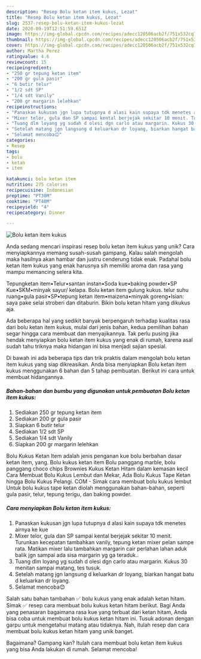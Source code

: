 ```yaml
---
description: "Resep Bolu ketan item kukus, Lezat"
title: "Resep Bolu ketan item kukus, Lezat"
slug: 2537-resep-bolu-ketan-item-kukus-lezat
date: 2020-09-19T12:51:59.651Z
image: https://img-global.cpcdn.com/recipes/adecc120506acb2f/751x532cq70/bolu-ketan-item-kukus-foto-resep-utama.jpg
thumbnail: https://img-global.cpcdn.com/recipes/adecc120506acb2f/751x532cq70/bolu-ketan-item-kukus-foto-resep-utama.jpg
cover: https://img-global.cpcdn.com/recipes/adecc120506acb2f/751x532cq70/bolu-ketan-item-kukus-foto-resep-utama.jpg
author: Martha Perez
ratingvalue: 4.6
reviewcount: 15
recipeingredient:
- "250 gr tepung ketan item"
- "200 gr gula pasir"
- "6 butir telur"
- "1/2 sdt SP"
- "1/4 sdt Vanily"
- "200 gr margarin lelehkan"
recipeinstructions:
- "Panaskan kukusan jgn lupa tutupnya d alasi kain supaya tdk menetes airnya ke kue"
- "Mixer telor, gula dan SP sampai kental berjejak sekitar 10 menit. Turunkan kecepatan tambahkan vanily, tepung ketan mixer pelan sampe rata. Matikan mixer lalu tambahkan margarin cair perlahan lahan aduk balik jgn sampai ada sisa margarin yg ga teraduk.."
- "Tuang dlm loyang yg sudah d olesi dgn carlo atau margarin. Kukus 30 menitan sampai matang, tes tusuk."
- "Setelah matang jgn langsung d keluarkan dr loyang, biarkan hangat batu d keluarkan dr loyang."
- "Selamat mencoba😊"
categories:
- Resep
tags:
- bolu
- ketan
- item

katakunci: bolu ketan item 
nutrition: 275 calories
recipecuisine: Indonesian
preptime: "PT30M"
cooktime: "PT40M"
recipeyield: "4"
recipecategory: Dinner

---
```



![Bolu ketan item kukus](https://img-global.cpcdn.com/recipes/adecc120506acb2f/751x532cq70/bolu-ketan-item-kukus-foto-resep-utama.jpg)

Anda sedang mencari inspirasi resep bolu ketan item kukus yang unik? Cara menyiapkannya memang susah-susah gampang. Kalau salah mengolah maka hasilnya akan hambar dan justru cenderung tidak enak. Padahal bolu ketan item kukus yang enak harusnya sih memiliki aroma dan rasa yang mampu memancing selera kita.

Tepungketan item•Telur•santan instan•Soda kue•baking powder•SP Kue•SKM•minyak sayur/ kelapa. Bolu ketan item gulung kukus. telur suhu ruang•gula pasir•SP•tepung ketan item•maizena•minyak goreng•Isian: saya pake selai stroberi dan ditaburin. Bikin bolu ketan hitam yang dikukus aja.

Ada beberapa hal yang sedikit banyak berpengaruh terhadap kualitas rasa dari bolu ketan item kukus, mulai dari jenis bahan, kedua pemilihan bahan segar hingga cara membuat dan menyajikannya. Tak perlu pusing jika hendak menyiapkan bolu ketan item kukus yang enak di rumah, karena asal sudah tahu triknya maka hidangan ini bisa menjadi sajian spesial.


Di bawah ini ada beberapa tips dan trik praktis dalam mengolah bolu ketan item kukus yang siap dikreasikan. Anda bisa menyiapkan Bolu ketan item kukus menggunakan 6 bahan dan 5 tahap pembuatan. Berikut ini cara untuk membuat hidangannya.

<!--inarticleads1-->

##### Bahan-bahan dan bumbu yang digunakan untuk pembuatan Bolu ketan item kukus:

1. Sediakan 250 gr tepung ketan item
1. Sediakan 200 gr gula pasir
1. Siapkan 6 butir telur
1. Sediakan 1/2 sdt SP
1. Sediakan 1/4 sdt Vanily
1. Siapkan 200 gr margarin lelehkan


Bolu Kukus Ketan Item adalah jenis penganan kue bolu berbahan dasar ketan item, yang. Bolu kukus ketan item Bolu panggang marble, bolu panggang choco chips Brownies Kukus Ketan Hitam dalam kemasan kecil Cara Membuat Bolu Kukus Lembut dan Mekar, Ada Bolu Kukus Tape Ketan hingga Bolu Kukus Pelangi. COM - Simak cara membuat bolu kukus lembut Untuk bolu kukus tape ketan diolah menggunakan bahan-bahan, seperti gula pasir, telur, tepung terigu, dan baking powder. 

<!--inarticleads2-->

##### Cara menyiapkan Bolu ketan item kukus:

1. Panaskan kukusan jgn lupa tutupnya d alasi kain supaya tdk menetes airnya ke kue
1. Mixer telor, gula dan SP sampai kental berjejak sekitar 10 menit. Turunkan kecepatan tambahkan vanily, tepung ketan mixer pelan sampe rata. Matikan mixer lalu tambahkan margarin cair perlahan lahan aduk balik jgn sampai ada sisa margarin yg ga teraduk..
1. Tuang dlm loyang yg sudah d olesi dgn carlo atau margarin. Kukus 30 menitan sampai matang, tes tusuk.
1. Setelah matang jgn langsung d keluarkan dr loyang, biarkan hangat batu d keluarkan dr loyang.
1. Selamat mencoba😊


Salah satu bahan tambahan ✅ bolu kukus yang enak adalah ketan hitam. Simak ✅ resep cara membuat bolu kukus ketan hitam berikut. Bagi Anda yang penasaran bagaimana rasa kue yang terbuat dari ketan hitam, Anda bisa coba untuk membuat bolu kukus ketan hitam ini. Tusuk adonan dengan garpu untuk mengetahui matang atau tidaknya. Nah, itulah resep dan cara membuat bolu kukus ketan hitam yang unik banget. 

Bagaimana? Gampang kan? Itulah cara membuat bolu ketan item kukus yang bisa Anda lakukan di rumah. Selamat mencoba!
